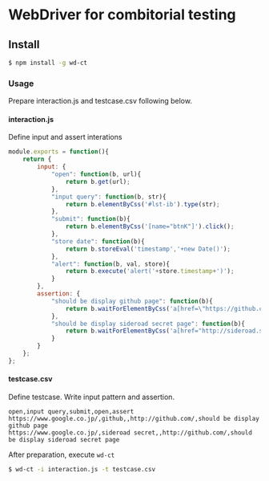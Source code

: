 # WebDriver for combitorial testing

## Install

```sh
$ npm install -g wd-ct
```

### Usage
Prepare interaction.js and testcase.csv following below.

#### interaction.js

Define input and assert interations

```js
module.exports = function(){
	return {
		input: {
			"open": function(b, url){
				return b.get(url);
			},
			"input query": function(b, str){
				return b.elementByCss('#lst-ib').type(str);
			},
			"submit": function(b){
				return b.elementByCss('[name="btnK"]').click();
			},
			"store date": function(b){
				return b.storeEval('timestamp','+new Date()');
			},
			"alert": function(b, val, store){
				return b.execute('alert('+store.timestamp+')');
			}
		},
		assertion: {
			"should be display github page": function(b){
				return b.waitForElementByCss('a[href=\"https://github.com/\"]', 1000).should.be.fulfilled;
			},
			"should be display sideroad secret page": function(b){
				return b.waitForElementByCss('a[href="http://sideroad.secret.jp/"]').should.be.fulfilled;
			}
		}
	};
};
```

#### testcase.csv

Define testcase. Write input pattern and assertion.

```csv
open,input query,submit,open,assert
https://www.google.co.jp/,github,,http://github.com/,should be display github page
https://www.google.co.jp/,sideroad secret,,http://github.com/,should be display sideroad secret page
```

After preparation, execute `wd-ct`
```sh
$ wd-ct -i interaction.js -t testcase.csv
```
